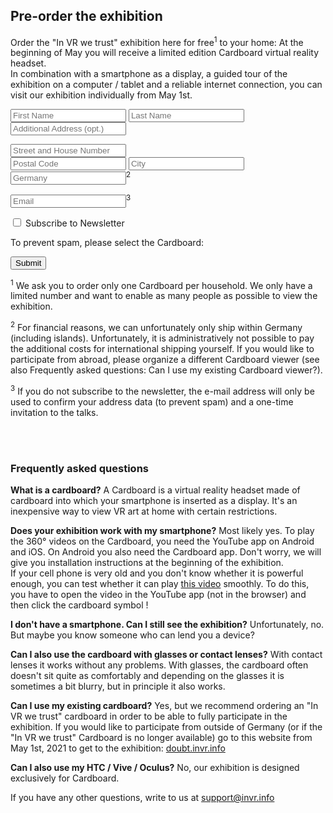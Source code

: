 ## Pre-order the exhibition

Order the "In VR we trust" exhibition here for free<sup>1</sup> to your home: At the beginning of May you will receive a limited edition Cardboard virtual reality headset.  
In combination with a smartphone as a display, a guided tour of the exhibition on a computer / tablet and a reliable internet connection, you can visit our exhibition individually from May 1st.

 <form action="https://data.invr.info/users" method="PUT" name="order" id="orderForm">
    <p>
      <input type="text" name="firstname" id="firstname" placeholder="First Name" required>
      <input type="text" name="lastname" id="lastname" placeholder="Last Name" required><br>
      <input type="text" name="additionalAddress" id="additionalAddress" placeholder="Additional Address (opt.)">
    </p>
    <p>
      <input type="text" name="streetAndHouseNumber" id="streetAndHouseNumber" placeholder="Street and House Number" required><br>
      <input type="text" name="postalCode" id="postalCode" placeholder="Postal Code" pattern="[0-9]{5}" required>
      <input type="text" name="city" id="city" placeholder="City" required><br>
      <input type="text" name="country" id="country" placeholder="Germany" readonly><sup>2</sup>
    </p>
    <p>
      <input type="email" name="email" id="email" placeholder="Email" required><sup>3</sup>
    </p>
    <p>
      <input type="checkbox" name="newsletter" id="newsletter">
      <label for="newsletter">Subscribe to Newsletter</label>
    </p>
    <div id="ham">
    	<p>To prevent spam, please select the Cardboard:</p>
    </div>
   <div><input type="submit"><span id="orderResponse"></span></div>
</form>	

<div class="md-orderok"></div>

<sup>1</sup> We ask you to order only one Cardboard per household. We only have a limited number and want to enable as many people as possible to view the exhibition.

<sup>2</sup> For financial reasons, we can unfortunately only ship within Germany (including islands). Unfortunately, it is administratively not possible to pay the additional costs for international shipping yourself. If you would like to participate from abroad, please organize a different Cardboard viewer (see also Frequently asked questions: Can I use my existing Cardboard viewer?).

<sup>3</sup> If you do not subscribe to the newsletter, the e-mail address will only be used to confirm your address data (to prevent spam) and a one-time invitation to the talks.

<br><br>

### Frequently asked questions

**What is a cardboard?**
A Cardboard is a virtual reality headset made of cardboard into which your smartphone is inserted as a display. It's an inexpensive way to view VR art at home with certain restrictions.

**Does your exhibition work with my smartphone?**
Most likely yes. To play the 360° videos on the Cardboard, you need the YouTube app on Android and iOS. On Android you also need the Cardboard app. Don't worry, we will give you installation instructions at the beginning of the exhibition.  
If your cell phone is very old and you don't know whether it is powerful enough, you can test whether it can play [this video](https://youtu.be/XPhmpfiWEEw) smoothly. To do this, you have to open the video in the YouTube app (not in the browser) and then click the cardboard symbol <object data="./graphics/google-cardboard.svg" type="image/svg+xml" width="24" height="13">
</object>!

**I don't have a smartphone. Can I still see the exhibition?**
Unfortunately, no. But maybe you know someone who can lend you a device?

**Can I also use the cardboard with glasses or contact lenses?**
With contact lenses it works without any problems. With glasses, the cardboard often doesn't sit quite as comfortably and depending on the glasses it is sometimes a bit blurry, but in principle it also works.

**Can I use my existing cardboard?**
Yes, but we recommend ordering an "In VR we trust" cardboard in order to be able to fully participate in the exhibition.
If you would like to participate from outside of Germany (or if the "In VR we trust" Cardboard is no longer available) go to this website from May 1st, 2021 to get to the exhibition: [doubt.invr.info](https://doubt.invr.info)

**Can I also use my HTC / Vive / Oculus?**
No, our exhibition is designed exclusively for Cardboard.

If you have any other questions, write to us at [support@invr.info](mailto:support@invr.info)